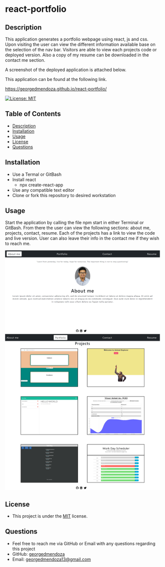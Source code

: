 # react-portfolio

## Description 
  This application generates a portfolio webpage using react, js and css. Upon visiting the user can view the different information available base on the selection of the nav bar. Visitors are able to view each projects code or deployed version. Also a copy of my resume can be downloaded in the contact me section.

   A screenshot of the deployed application is attached below.

   This application can be found at the following link.
   
   https://georgedmendoza.github.io/react-portfolio/

  [![License: MIT](https://img.shields.io/badge/License-MIT-yellow.svg)](https://opensource.org/licenses/MIT)
  ## Table of Contents
  - [Description](#description)
  - [Installation](#installation)
  - [Usage](#usage)
  - [License](#license)
  - [Questions](#questions)

  ## Installation 
  - Use a Termal or GitBash
  - Install react
    - npx create-react-app <app-name>
  - Use any compatible text editor
  - Clone or fork this repository to desired workstation

  ## Usage 
  Start the application by calling the file npm start in either Terminal or GitBash. From there the user can view the following sections: about me, projects, contact, resume. Each of the projects has a link to view the code and live version. User can also leave their info in the contact me if they wish to reach me.

  ![screenshot](./src/assets/cover/screenshot1.png)
  ![screenshot](./src/assets/cover/screenshot2.png)
  
  ## License
  - This project is under the [MIT](https://opensource.org/licenses/MIT) license. 

  ## Questions
  - Feel free to reach me via GitHub or Email with any questions regarding this project
  - GitHub: [georgedmendoza](https://github.com/georgedmendoza)
  - Email: [georgedmendoza13@gmail.com](mailto:georgedmendoza13@gmail.com)

